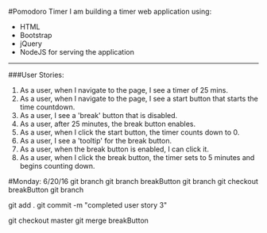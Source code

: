 #Pomodoro Timer
I am building a timer web application using:
  - HTML
  - Bootstrap
  - jQuery
  - NodeJS for serving the application

---

###User Stories:
  1. As a user, when I navigate to the page, I see a timer of 25 mins.
  2. As a user, when I navigate to the page, I see a start button that starts the time countdown.
  3. As a user, I see a 'break' button that is disabled.
  4. As a user, after 25 minutes, the break button enables.
  5. As a user, when I click the start button, the timer counts down to 0.
  6. As a user, I see a 'tooltip' for the break button.
  7. As a user, when the break button is enabled, I can click it.
  8. As a user, when I click the break button, the timer sets to 5 minutes and begins counting down.

#Monday: 6/20/16
git branch
git branch breakButton
git branch
git checkout breakButton
git branch

<!-- Make your changes to your code -->

git add .
git commit -m "completed user story 3"

git checkout master
git merge breakButton
